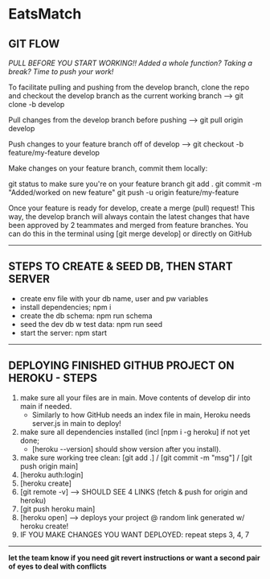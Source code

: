 # EatsMatch

## GIT FLOW

*PULL BEFORE YOU START WORKING!! Added a whole function? Taking a break? Time to push your work!*

To facilitate pulling and pushing from the develop branch, clone the repo and checkout the develop branch as the current working branch --> git clone -b develop <repo-url>

Pull changes from the develop branch before pushing --> git pull origin develop

Push changes to your feature branch off of develop --> git checkout -b feature/my-feature develop

Make changes on your feature branch, commit them locally:

git status to make sure you're on your feature branch
git add .
git commit -m "Added/worked on new feature"
git push -u origin feature/my-feature

Once your feature is ready for develop, create a merge (pull) request! This way, the develop branch will always contain the latest changes that have been approved by 2 teammates and merged from feature branches. You can do this in the terminal using [git merge develop] or directly on GitHub

**********

## STEPS TO CREATE & SEED DB, THEN START SERVER

- create env file with your db name, user and pw variables
- install dependencies; npm i
- create the db schema: npm run schema
- seed the dev db w test data: npm run seed
- start the server: npm start

**********

## DEPLOYING FINISHED GITHUB PROJECT ON HEROKU - STEPS

1. make sure all your files are in main. Move contents of develop dir into main if needed.
    - Similarly to how GitHub needs an index file in main, Heroku needs server.js in main to deploy!
2. make sure all dependencies installed (incl [npm i -g heroku] if not yet done;
    - [heroku --version] should show version after you install).
3. make sure working tree clean: [git add .] / [git commit -m "msg"] / [git push origin main]
4. [heroku auth:login]
5. [heroku create]
6. [git remote -v] --> SHOULD SEE 4 LINKS (fetch & push for origin and heroku)
7. [git push heroku main]
8. [heroku open] --> deploys your project @ random link generated w/ heroku create!
9. IF YOU MAKE CHANGES YOU WANT DEPLOYED: repeat steps 3, 4, 7

**********

**let the team know if you need git revert instructions or want a second pair of eyes to deal with conflicts**

